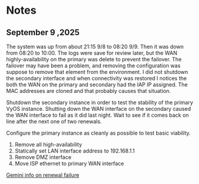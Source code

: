 # Notes

## September 9 ,2025

The system was up from about 21:15 9/8 to 08:20 9/9. Then it was down from 08:20 to 10:00. The logs were save for review later, but the WAN highly-availability on the primary was delete to prevent the failover. The failover may have been a problem, and removing the configuration was suppose to remove that element from the environment. I did not shutdown the secondary interface and when connectivity was restored I notices the both the WAN on the primary and secondary had the IAP IP assigned. The MAC addresses are cloned and that probably causes that situation. 

Shutdown the secondary instance in order to test the stability of the primary VyOS instance. Shutting down the WAN interface on the secondary caused the WAN interface to fail as it did last night. Wait to see if it comes back on line after the next one of two renewals.

Configure the primary instance as cleanly as possible to test basic viability. 

1. Remove all high-availability
2. Statically set LAN interface address to 192.168.1.1
3. Remove DMZ interface
4. Move ISP ethernet to primary WAN interface

   
[Gemini info on renewal failure](https://share.google/aimode/Iuy77SXN09yAfCCx0)
